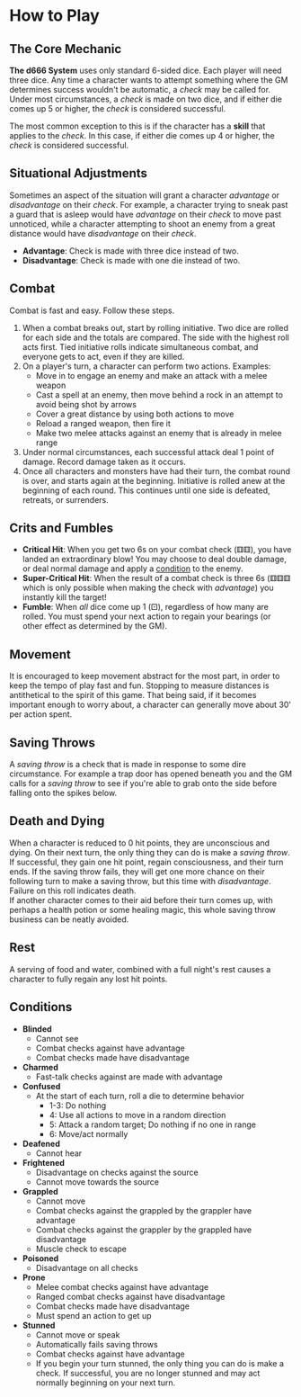 # How to Play

## The Core Mechanic
**The d666 System** uses only standard 6-sided dice. Each player will need three dice.
Any time a character wants to attempt something where the GM determines success wouldn't be automatic, a *check* may be called for. Under most circumstances, a *check* is made on two dice, and if either die comes up 5 or higher, the *check* is considered successful.

The most common exception to this is if the character has a **skill** that applies to the *check*. In this case, if either die comes up 4 or higher, the *check* is considered successful.

## Situational Adjustments
Sometimes an aspect of the situation will grant a character *advantage* or *disadvantage* on their *check*. For example, a character trying to sneak past a guard that is asleep would have *advantage* on their *check* to move past unnoticed, while a character attempting to shoot an enemy from a great distance would have *disadvantage* on their *check*.
- **Advantage**: Check is made with three dice instead of two.
- **Disadvantage**: Check is made with one die instead of two.

## Combat
Combat is fast and easy. Follow these steps.
1. When a combat breaks out, start by rolling initiative. Two dice are rolled for each side and the totals are compared. The side with the highest roll acts first. Tied initiative rolls indicate simultaneous combat, and everyone gets to act, even if they are killed.
2. On a player's turn, a character can perform two actions. Examples:
    - Move in to engage an enemy and make an attack with a melee weapon
    - Cast a spell at an enemy, then move behind a rock in an attempt to avoid being shot by arrows
    - Cover a great distance by using both actions to move
    - Reload a ranged weapon, then fire it
    - Make two melee attacks against an enemy that is already in melee range
3. Under normal circumstances, each successful attack deal 1 point of damage. Record damage taken as it occurs.
4. Once all characters and monsters have had their turn, the combat round is over, and starts again at the beginning. Initiative is rolled anew at the beginning of each round. This continues until one side is defeated, retreats, or surrenders.

## Crits and Fumbles
- **Critical Hit**: When you get two 6s on your combat check (⚅⚅), you have landed an extraordinary blow! You may choose to deal double damage, or deal normal damage and apply a [condition](#conditions) to the enemy.
- **Super-Critical Hit**: When the result of a combat check is three 6s (⚅⚅⚅ which is only possible when making the check with *advantage*) you instantly kill the target!
- **Fumble**: When *all* dice come up 1 (⚀), regardless of how many are rolled. You must spend your next action to regain your bearings (or other effect as determined by the GM).

## Movement
It is encouraged to keep movement abstract for the most part, in order to keep the tempo of play fast and fun. Stopping to measure distances is antithetical to the spirit of this game. That being said, if it becomes important enough to worry about, a character can generally move about 30' per action spent.

## Saving Throws
A *saving throw* is a check that is made in response to some dire circumstance. For example a trap door has opened beneath you and the GM calls for a *saving throw* to see if you're able to grab onto the side before falling onto the spikes below.

## Death and Dying
When a character is reduced to 0 hit points, they are unconscious and dying. On their next turn, the only thing they can do is make a *saving throw*. If successful, they gain one hit point, regain consciousness, and their turn ends. If the saving throw fails, they will get one more chance on their following turn to make a saving throw, but this time with *disadvantage*. Failure on this roll indicates death.  
If another character comes to their aid before their turn comes up, with perhaps a health potion or some healing magic, this whole saving throw business can be neatly avoided.

## Rest
A serving of food and water, combined with a full night's rest causes a character to fully regain any lost hit points.

## Conditions
- **Blinded**
  - Cannot see
  - Combat checks against have advantage
  - Combat checks made have disadvantage
- **Charmed**
  - Fast-talk checks against are made with advantage
- **Confused**
  - At the start of each turn, roll a die to determine behavior
    - 1-3: Do nothing
    - 4: Use all actions to move in a random direction
    - 5: Attack a random target; Do nothing if no one in range
    - 6: Move/act normally
- **Deafened**
  - Cannot hear
- **Frightened**
  - Disadvantage on checks against the source
  - Cannot move towards the source
- **Grappled**
  - Cannot move
  - Combat checks against the grappled by the grappler have advantage
  - Combat checks against the grappler by the grappled have disadvantage
  - Muscle check to escape
- **Poisoned**
  - Disadvantage on all checks
- **Prone**
  - Melee combat checks against have advantage
  - Ranged combat checks against have disadvantage
  - Combat checks made have disadvantage
  - Must spend an action to get up
- **Stunned**
  - Cannot move or speak
  - Automatically fails saving throws
  - Combat checks against have advantage
  - If you begin your turn stunned, the only thing you can do is make a check. If successful, you are no longer stunned and may act normally beginning on your next turn.
